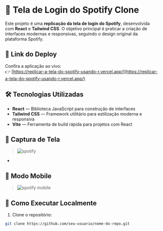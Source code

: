 # 🎵 Tela de Login do Spotify Clone

Este projeto é uma **replicação da tela de login do Spotify**, desenvolvida com **React** e **Tailwind CSS**. O objetivo principal é praticar a criação de interfaces modernas e responsivas, seguindo o design original da plataforma Spotify.

## 🔗 Link do Deploy

Confira a aplicação ao vivo:  
👉 [https://replicar-a-tela-do-spotify-usando-r.vercel.app/](https://replicar-a-tela-do-spotify-usando-r.vercel.app/)

## 🛠️ Tecnologias Utilizadas

- **React** — Biblioteca JavaScript para construção de interfaces
- **Tailwind CSS** — Framework utilitário para estilização moderna e responsiva
- **Vite** — Ferramenta de build rápida para projetos com React

## 📸 Captura de Tela

> ![spotify](https://github.com/user-attachments/assets/8e90bbbe-037d-406b-9c22-a467835afab5)
*
## 📱 Modo Mobile
> ![spotify mobile](https://github.com/user-attachments/assets/106be116-eeed-4e40-a773-9f0b87373749)


## 🚀 Como Executar Localmente

1. Clone o repositório:

```bash
git clone https://github.com/seu-usuario/nome-do-repo.git
